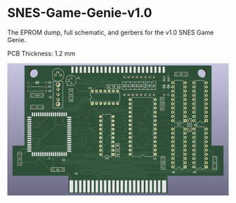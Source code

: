 # SNES-Game-Genie-v1.0
The EPROM dump, full schematic, and gerbers for the v1.0 SNES Game Genie.

PCB Thickness: 1.2 mm

![image](https://github.com/Modman/SNES-Game-Genie-v1.0/blob/main/GameGenie_V1.0.png)

